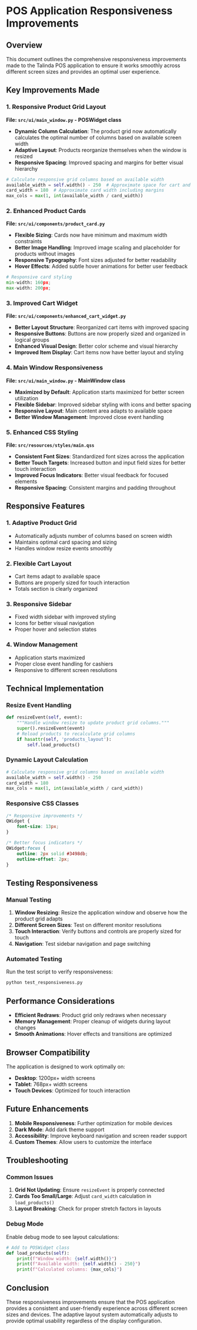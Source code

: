 # POS Application Responsiveness Improvements

## Overview

This document outlines the comprehensive responsiveness improvements made to the Talinda POS application to ensure it works smoothly across different screen sizes and provides an optimal user experience.

## Key Improvements Made

### 1. Responsive Product Grid Layout

**File: `src/ui/main_window.py` - POSWidget class**

- **Dynamic Column Calculation**: The product grid now automatically calculates the optimal number of columns based on available screen width
- **Adaptive Layout**: Products reorganize themselves when the window is resized
- **Responsive Spacing**: Improved spacing and margins for better visual hierarchy

```python
# Calculate responsive grid columns based on available width
available_width = self.width() - 250  # Approximate space for cart and margins
card_width = 180  # Approximate card width including margins
max_cols = max(1, int(available_width / card_width))
```

### 2. Enhanced Product Cards

**File: `src/ui/components/product_card.py`**

- **Flexible Sizing**: Cards now have minimum and maximum width constraints
- **Better Image Handling**: Improved image scaling and placeholder for products without images
- **Responsive Typography**: Font sizes adjusted for better readability
- **Hover Effects**: Added subtle hover animations for better user feedback

```python
# Responsive card styling
min-width: 160px;
max-width: 200px;
```

### 3. Improved Cart Widget

**File: `src/ui/components/enhanced_cart_widget.py`**

- **Better Layout Structure**: Reorganized cart items with improved spacing
- **Responsive Buttons**: Buttons are now properly sized and organized in logical groups
- **Enhanced Visual Design**: Better color scheme and visual hierarchy
- **Improved Item Display**: Cart items now have better layout and styling

### 4. Main Window Responsiveness

**File: `src/ui/main_window.py` - MainWindow class**

- **Maximized by Default**: Application starts maximized for better screen utilization
- **Flexible Sidebar**: Improved sidebar styling with icons and better spacing
- **Responsive Layout**: Main content area adapts to available space
- **Better Window Management**: Improved close event handling

### 5. Enhanced CSS Styling

**File: `src/resources/styles/main.qss`**

- **Consistent Font Sizes**: Standardized font sizes across the application
- **Better Touch Targets**: Increased button and input field sizes for better touch interaction
- **Improved Focus Indicators**: Better visual feedback for focused elements
- **Responsive Spacing**: Consistent margins and padding throughout

## Responsive Features

### 1. Adaptive Product Grid
- Automatically adjusts number of columns based on screen width
- Maintains optimal card spacing and sizing
- Handles window resize events smoothly

### 2. Flexible Cart Layout
- Cart items adapt to available space
- Buttons are properly sized for touch interaction
- Totals section is clearly organized

### 3. Responsive Sidebar
- Fixed width sidebar with improved styling
- Icons for better visual navigation
- Proper hover and selection states

### 4. Window Management
- Application starts maximized
- Proper close event handling for cashiers
- Responsive to different screen resolutions

## Technical Implementation

### Resize Event Handling
```python
def resizeEvent(self, event):
    """Handle window resize to update product grid columns."""
    super().resizeEvent(event)
    # Reload products to recalculate grid columns
    if hasattr(self, 'products_layout'):
        self.load_products()
```

### Dynamic Layout Calculation
```python
# Calculate responsive grid columns based on available width
available_width = self.width() - 250
card_width = 180
max_cols = max(1, int(available_width / card_width))
```

### Responsive CSS Classes
```css
/* Responsive improvements */
QWidget {
    font-size: 13px;
}

/* Better focus indicators */
QWidget:focus {
    outline: 2px solid #3498db;
    outline-offset: 2px;
}
```

## Testing Responsiveness

### Manual Testing
1. **Window Resizing**: Resize the application window and observe how the product grid adapts
2. **Different Screen Sizes**: Test on different monitor resolutions
3. **Touch Interaction**: Verify buttons and controls are properly sized for touch
4. **Navigation**: Test sidebar navigation and page switching

### Automated Testing
Run the test script to verify responsiveness:
```bash
python test_responsiveness.py
```

## Performance Considerations

- **Efficient Redraws**: Product grid only redraws when necessary
- **Memory Management**: Proper cleanup of widgets during layout changes
- **Smooth Animations**: Hover effects and transitions are optimized

## Browser Compatibility

The application is designed to work optimally on:
- **Desktop**: 1200px+ width screens
- **Tablet**: 768px+ width screens  
- **Touch Devices**: Optimized for touch interaction

## Future Enhancements

1. **Mobile Responsiveness**: Further optimization for mobile devices
2. **Dark Mode**: Add dark theme support
3. **Accessibility**: Improve keyboard navigation and screen reader support
4. **Custom Themes**: Allow users to customize the interface

## Troubleshooting

### Common Issues

1. **Grid Not Updating**: Ensure `resizeEvent` is properly connected
2. **Cards Too Small/Large**: Adjust `card_width` calculation in `load_products()`
3. **Layout Breaking**: Check for proper stretch factors in layouts

### Debug Mode
Enable debug mode to see layout calculations:
```python
# Add to POSWidget class
def load_products(self):
    print(f"Window width: {self.width()}")
    print(f"Available width: {self.width() - 250}")
    print(f"Calculated columns: {max_cols}")
```

## Conclusion

These responsiveness improvements ensure that the POS application provides a consistent and user-friendly experience across different screen sizes and devices. The adaptive layout system automatically adjusts to provide optimal usability regardless of the display configuration. 